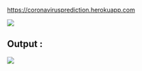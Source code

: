 https://coronavirusprediction.herokuapp.com


![](https://lh3.googleusercontent.com/C38-_q1p3PmFp3Gk4m5iPGy8u2z8stmPQ7BsvVDTcyz_9DmVFdO97vofVx-lVf5MRzzJ9VUmw10wXFbUl7qK-6thLN2gIbP5YJBfOEFGmE_q3WNrsj__-hdnMB_pocZWj6KAiTcv)

## Output :
![](https://lh3.googleusercontent.com/kcr8jOlUCjwsBVdSOkiWoVZAzD6xsaJTq1KoDJei2MpScS2PrdFNgzDWcDwAQzZ_DLKEv0I9msX2fqzsI7mW66dGkbkYaoZWyrOhsKK5LWEHyBf4l1GVY9sAHnFdQdVjW0dXpzXC)
